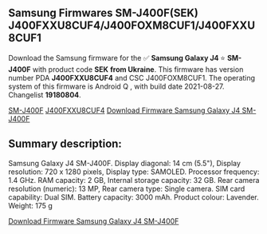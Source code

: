 <h2>Samsung Firmwares SM-J400F(SEK) J400FXXU8CUF4/J400FOXM8CUF1/J400FXXU8CUF1</h2>
Download the Samsung firmware for the ✅ <strong>Samsung Galaxy J4 </strong> ⭐ <strong>SM-J400F</strong> with product code <strong>SEK</strong> <strong> from Ukraine</strong>. This firmware has version number PDA <strong>J400FXXU8CUF4</strong> and CSC J400FOXM8CUF1. The operating system of this firmware is Android Q , with build date 2021-08-27. Changelist <strong>19180804</strong>.


[SM-J400F](https://samfirm.shop/samsung/model/SM-J400F)
[J400FXXU8CUF4](https://samfirm.shop/samsung/pda/J400FXXU8CUF4)
[Download Firmware Samsung Galaxy J4 SM-J400F](https://samfirm.shop/samsung/firmware/451699)
<h2>Summary description:</h2>
<p>Samsung Galaxy J4 SM-J400F. Display diagonal: 14 cm (5.5"), Display resolution: 720 x 1280 pixels, Display type: SAMOLED. Processor frequency: 1.4 GHz. RAM capacity: 2 GB, Internal storage capacity: 32 GB. Rear camera resolution (numeric): 13 MP, Rear camera type: Single camera. SIM card capability: Dual SIM. Battery capacity: 3000 mAh. Product colour: Lavender. Weight: 175 g</p>


[Download Firmware Samsung Galaxy J4 SM-J400F](https://samfirm.shop/samsung/firmware/451699)
